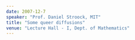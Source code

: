 ```yaml
---
date: 2007-12-7
speaker: "Prof. Daniel Stroock, MIT"
title: "Some queer diffusions"
venue: "Lecture Hall - I, Dept. of Mathematics"
---
```


